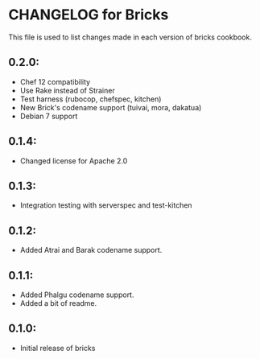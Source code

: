 # CHANGELOG for Bricks

This file is used to list changes made in each version of bricks cookbook.

## 0.2.0:

* Chef 12 compatibility
* Use Rake instead of Strainer
* Test harness (rubocop, chefspec, kitchen)
* New Brick's codename support (tuivai, mora, dakatua)
* Debian 7 support

## 0.1.4:

* Changed license for Apache 2.0

## 0.1.3:

* Integration testing with serverspec and test-kitchen

## 0.1.2:

* Added Atrai and Barak codename support.

## 0.1.1:

* Added Phalgu codename support.
* Added a bit of readme.

## 0.1.0:

* Initial release of bricks
